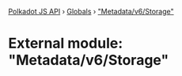 [Polkadot JS API](../README.md) › [Globals](../globals.md) › ["Metadata/v6/Storage"](_metadata_v6_storage_.md)

# External module: "Metadata/v6/Storage"


